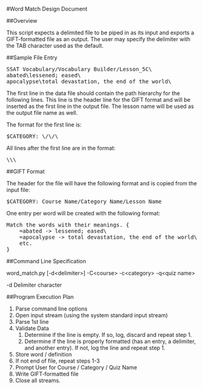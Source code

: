 #Word Match Design Document

##Overview

This script expects a delimited file to be piped in as its input and exports a GIFT-formatted file as an output. The user may specify the delimiter with the TAB character used as the default.

##Sample File Entry
<pre>SSAT Vocabulary/Vocabulary Builder/Lesson_5C\<newline\><br />abated\<tab\>lessened; eased\<newline\><br />apocalypse\<tab\>total devastation, the end of the world\<newline\></pre>

The first line in the data file should contain the path hierarchy for the following lines. This line is the header line for the GIFT format and will be inserted as the first line in the output file. The lesson name will be used as the output file name as well.

The format for the first line is:

<pre>$CATEGORY: \<Course Name\>/\<Category\>/\<Lesson Name\></pre>

All lines after the first line are in the format:
<pre>\<word\>\<delimiter\>\<definition\></pre>

##GIFT Format

The header for the file will have the following format and is copied from the input file:

<pre>$CATEGORY: Course Name/Category Name/Lesson Name</pre>

One entry per word will be created with the following format:

<pre>Match the words with their meanings. {
	=abated -> lessened; eased\<newline\>
	=apocalypse -> total devastation, the end of the world\<newline\>
	etc.
}</pre>

##Command Line Specification

word_match.py [-d\<delimiter\>] -C\<course\> -c\<category\> -q\<quiz name\>

-d     Delimiter character

##Program Execution Plan

1. Parse command line options
2. Open input stream (using the system standard input stream)
3. Parse 1st line
4. Validate Data 
	1. Determine if the line is empty. If so, log, discard and repeat step 1.
	2. Determine if the line is properly formatted (has an entry, a delimiter, and another entry). If not, log the line and repeat step 1.
5. Store word / definition 
6. If not end of file, repeat steps 1-3
7. Prompt User for Course / Category / Quiz Name
8. Write GIFT-formatted file
9. Close all streams.

